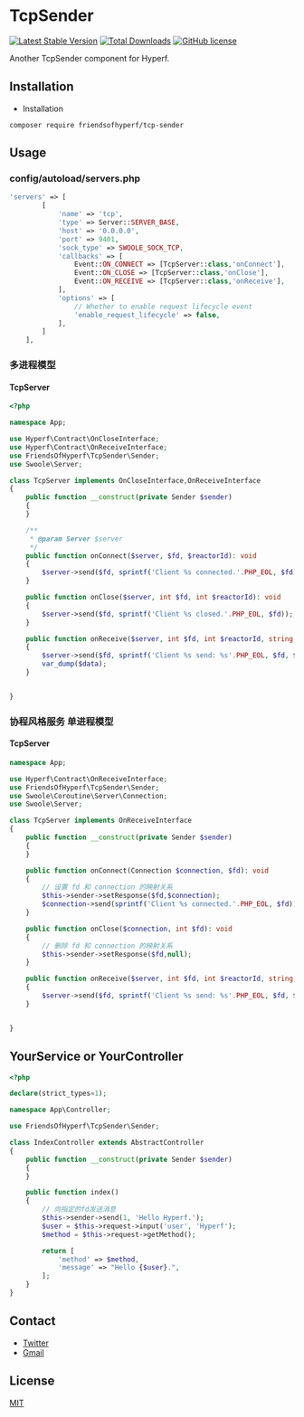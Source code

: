 # TcpSender

[![Latest Stable Version](https://poser.pugx.org/friendsofhyperf/tcp-sender/version.png)](https://packagist.org/packages/friendsofhyperf/tcp-sender)
[![Total Downloads](https://poser.pugx.org/friendsofhyperf/tcp-sender/d/total.png)](https://packagist.org/packages/friendsofhyperf/tcp-sender)
[![GitHub license](https://img.shields.io/github/license/friendsofhyperf/tcp-sender)](https://github.com/friendsofhyperf/tcp-sender)

Another TcpSender component for Hyperf.

## Installation

- Installation

```shell
composer require friendsofhyperf/tcp-sender
```

## Usage

### config/autoload/servers.php

```php
'servers' => [
        [
            'name' => 'tcp',
            'type' => Server::SERVER_BASE,
            'host' => '0.0.0.0',
            'port' => 9401,
            'sock_type' => SWOOLE_SOCK_TCP,
            'callbacks' => [
                Event::ON_CONNECT => [TcpServer::class,'onConnect'],
                Event::ON_CLOSE => [TcpServer::class,'onClose'],
                Event::ON_RECEIVE => [TcpServer::class,'onReceive'],
            ],
            'options' => [
                // Whether to enable request lifecycle event
                'enable_request_lifecycle' => false,
            ],
        ]
    ],
```

### 多进程模型

#### TcpServer

```php
<?php

namespace App;

use Hyperf\Contract\OnCloseInterface;
use Hyperf\Contract\OnReceiveInterface;
use FriendsOfHyperf\TcpSender\Sender;
use Swoole\Server;

class TcpServer implements OnCloseInterface,OnReceiveInterface
{
    public function __construct(private Sender $sender)
    {
    }

    /**
     * @param Server $server
     */
    public function onConnect($server, $fd, $reactorId): void
    {
        $server->send($fd, sprintf('Client %s connected.'.PHP_EOL, $fd));
    }

    public function onClose($server, int $fd, int $reactorId): void
    {
        $server->send($fd, sprintf('Client %s closed.'.PHP_EOL, $fd));
    }

    public function onReceive($server, int $fd, int $reactorId, string $data): void
    {
        $server->send($fd, sprintf('Client %s send: %s'.PHP_EOL, $fd, $data));
        var_dump($data);
    }


}
```

### 协程风格服务 单进程模型

#### TcpServer

```php
namespace App;

use Hyperf\Contract\OnReceiveInterface;
use FriendsOfHyperf\TcpSender\Sender;
use Swoole\Coroutine\Server\Connection;
use Swoole\Server;

class TcpServer implements OnReceiveInterface
{
    public function __construct(private Sender $sender)
    {
    }

    public function onConnect(Connection $connection, $fd): void
    {
        // 设置 fd 和 connection 的映射关系
        $this->sender->setResponse($fd,$connection);
        $connection->send(sprintf('Client %s connected.'.PHP_EOL, $fd));
    }

    public function onClose($connection, int $fd): void
    {
        // 删除 fd 和 connection 的映射关系
        $this->sender->setResponse($fd,null);
    }

    public function onReceive($server, int $fd, int $reactorId, string $data): void
    {
        $server->send($fd, sprintf('Client %s send: %s'.PHP_EOL, $fd, $data));
    }


}
```

## YourService or YourController

```php
<?php

declare(strict_types=1);

namespace App\Controller;

use FriendsOfHyperf\TcpSender\Sender;

class IndexController extends AbstractController
{
    public function __construct(private Sender $sender)
    {
    }

    public function index()
    {
        // 向指定的fd发送消息
        $this->sender->send(1, 'Hello Hyperf.');
        $user = $this->request->input('user', 'Hyperf');
        $method = $this->request->getMethod();

        return [
            'method' => $method,
            'message' => "Hello {$user}.",
        ];
    }
}

```

## Contact

- [Twitter](https://twitter.com/huangdijia)
- [Gmail](mailto:huangdijia@gmail.com)

## License

[MIT](LICENSE)

